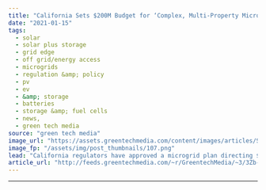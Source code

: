 ```yaml
---
title: "California Sets $200M Budget for ‘Complex, Multi-Property Microgrid’ Projects"
date: "2021-01-15"
tags: 
  - solar
  - solar plus storage 
  - grid edge
  - off grid/energy access
  - microgrids
  - regulation &amp; policy
  - pv
  - ev
  - &amp; storage
  - batteries
  - storage &amp; fuel cells
  - news,
  - green tech media
source: "green tech media"
image_url: "https://assets.greentechmedia.com/content/images/articles/Sonoma_Aerial_view_XL.jpg"
image_fp: "/assets/img/post_thumbnails/107.png"
lead: "California regulators have approved a microgrid plan directing $200 million to help communities build networks that can supply power through the state’s extended wildfire-prevention blackouts, a task expected to take years to move from planning to co ..."
article_url: "http://feeds.greentechmedia.com/~r/GreentechMedia/~3/3Zb-h1oHZLs/california-sets-200m-budget-for-complex-multi-property-microgrid-projects"
---
```


---
